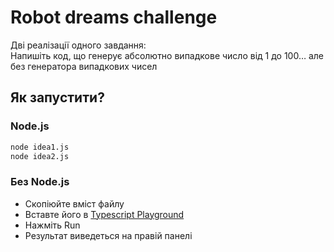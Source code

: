 # Robot dreams challenge
Дві реалізації одного завдання:  
Напишіть код, що генерує абсолютно випадкове число від 1 до 100… але без генератора випадкових чисел

## Як запустити?
### Node.js
```bash
node idea1.js
node idea2.js
```
### Без Node.js
- Скопіюйте вміст файлу
- Вставте його в [Typescript Playground](https://www.typescriptlang.org/play/?#code/)
- Нажміть Run
- Результат виведеться на правій панелі

